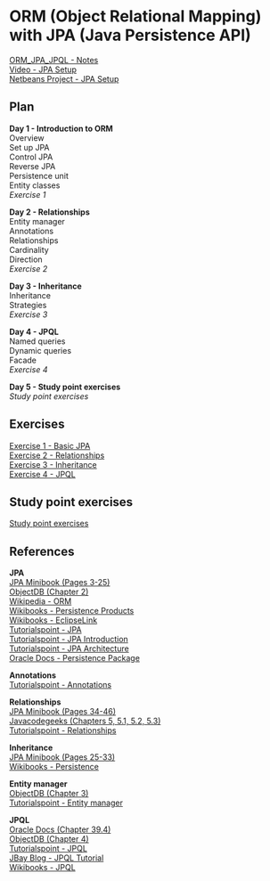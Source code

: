 # ORM (Object Relational Mapping) with JPA (Java Persistence API)
<a href="ORM_JPA_JPQL-Notes.pdf" target="_blank">ORM_JPA_JPQL - Notes</a><br>
<a href="https://www.twitch.tv/videos/168683174" target="_blank">Video - JPA Setup</a><br>
<a href="/jpa" target="_blank">Netbeans Project - JPA Setup</a><br>

## Plan

**Day 1 - Introduction to ORM**<br>
Overview<br>
Set up JPA<br>
Control JPA<br>
Reverse JPA<br>
Persistence unit<br>
Entity classes<br>
*Exercise 1*<br>

**Day 2 - Relationships**<br>
Entity manager<br>
Annotations<br>
Relationships<br>
Cardinality<br>
Direction<br>
*Exercise 2*<br>

**Day 3 - Inheritance**<br>
Inheritance<br>
Strategies<br>
*Exercise 3*<br>

**Day 4 - JPQL**<br>
Named queries<br>
Dynamic queries<br>
Facade<br>
*Exercise 4*<br>

**Day 5 - Study point exercises**<br>
*Study point exercises*

## Exercises
[Exercise 1 - Basic JPA](https://docs.google.com/document/d/1CB9LYW6uzFy6ibe7fLSHGI_5Ymx6kzdSdARNtsNO0ME/edit?usp=sharing)<br>
[Exercise 2 - Relationships](https://docs.google.com/document/d/1Juic12T0bjb2sf-9dTuxrKXa1l5QA6ak-wTTINlK4dY/edit?usp=sharing)<br>
[Exercise 3 - Inheritance](https://docs.google.com/document/d/1IiTDPL4wDW_0S8sWAHxH_ijYu9SyB6xzyql7aRnTomI/edit?usp=sharing)<br>
[Exercise 4 - JPQL](https://docs.google.com/document/d/18QeY8y6yz0JVo39gQfQ22InDUHtBN29ViFao5s4tQPc/edit?usp=sharing)

## Study point exercises
[Study point exercises](https://docs.google.com/document/d/1BKihRmnhl18P5GCzSlO3UnDlUBm5fEaLUalaiTTxev4/edit?usp=sharing)

## References

**JPA**<br>
<a href="https://www.javacodegeeks.com/minibook/jpa-minibook" target="_blank">JPA Minibook (Pages 3-25)</a><br>
<a href="http://www.objectdb.com/java/jpa" target="_blank">ObjectDB (Chapter 2)</a><br>
<a href="https://en.wikipedia.org/wiki/Object-relational_mapping" target="_blank">Wikipedia - ORM</a><br>
<a href="https://en.wikibooks.org/wiki/Java_Persistence/Persistence_Products" target="_blank">Wikibooks - Persistence Products</a><br>
<a href="https://en.wikibooks.org/wiki/Java_Persistence/EclipseLink" target="_blank">Wikibooks - EclipseLink</a><br>
<a href="https://www.tutorialspoint.com/jpa" target="_blank">Tutorialspoint - JPA</a><br>
<a href="https://www.tutorialspoint.com/jpa/jpa_introduction.htm" target="_blank">Tutorialspoint - JPA Introduction</a><br>
<a href="https://www.tutorialspoint.com/jpa/jpa_architecture.htm" target="_blank">Tutorialspoint - JPA Architecture</a><br>
<a href="https://docs.oracle.com/javaee/7/api/javax/persistence/package-summary.html" target="_blank">Oracle Docs - Persistence Package</a><br>

**Annotations**<br>
<a href="https://www.tutorialspoint.com/jpa/jpa_orm_components.htm" target="_blank">Tutorialspoint - Annotations</a><br>

**Relationships**<br>
<a href="https://www.javacodegeeks.com/minibook/jpa-minibook" target="_blank">JPA Minibook (Pages 34-46)</a><br>
<a href="https://www.javacodegeeks.com/2015/02/jpa-tutorial.html" target="_blank">Javacodegeeks (Chapters 5, 5.1, 5.2, 5.3)</a><br>
<a href="https://www.tutorialspoint.com/jpa/jpa_entity_relationships.htm" target="_blank">Tutorialspoint - Relationships</a><br>

**Inheritance**<br>
<a href="https://www.javacodegeeks.com/minibook/jpa-minibook" target="_blank">JPA Minibook (Pages 25-33)</a><br>
<a href="https://en.wikibooks.org/wiki/Java_Persistence/Inheritance" target="_blank">Wikibooks - Persistence</a><br>

**Entity manager**<br>
<a href="http://www.objectdb.com/java/jpa" target="_blank">ObjectDB (Chapter 3)</a><br>
<a href="https://www.tutorialspoint.com/jpa/jpa_entity_managers.htm" target="_blank">Tutorialspoint - Entity manager</a><br>

**JPQL**<br>
<a href="https://docs.oracle.com/javaee/7/tutorial/partpersist.htm" target="_blank">Oracle Docs (Chapter 39.4)</a><br>
<a href="http://www.objectdb.com/java/jpa" target="_blank">ObjectDB (Chapter 4)</a><br>
<a href="https://www.tutorialspoint.com/jpa/jpa_jpql.htm" target="_blank">Tutorialspoint - JPQL</a><br>
<a href="http://blog.jbaysolutions.com/2014/10/16/jpa-2-tutorial-queries-on-the-model/" target="_blank">JBay Blog - JPQL Tutorial</a><br>
<a href="https://en.wikibooks.org/wiki/Java_Persistence/JPQL" target="_blank">Wikibooks - JPQL</a>